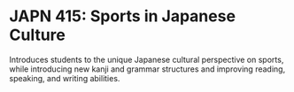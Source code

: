 # JAPN 415: Sports in Japanese Culture

Introduces students to the unique Japanese cultural perspective on sports, while introducing new kanji and grammar structures and improving reading, speaking, and writing abilities.